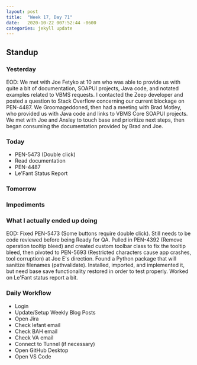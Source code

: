 ```yaml
---
layout: post
title:  "Week 17, Day 71"
date:   2020-10-22 007:52:44 -0600
categories: jekyll update
---
```


## Standup
  
### Yesterday
EOD: We met with Joe Fetyko at 10 am who was able to provide us with quite a bit of documentation, SOAPUI projects, Java code, and notated examples related to VBMS requests. I contacted the Zeep developer and posted a question to Stack Overflow concerning our current blockage on PEN-4487. We Groomageddoned, then had a meeting with Brad Motley, who provided us with Java code and links to VBMS Core SOAPUI projects. We met with Joe and Ansley to touch base and prioritize next steps, then began consuming the documentation provided by Brad and Joe. 

### Today
* PEN-5473 (Double click)
* Read documentation
* PEN-4487
* Le'Fant Status Report
### Tomorrow
 
### Impediments

### What I actually ended up doing
 EOD: Fixed PEN-5473 (Some buttons require double click). Still needs to be code reviewed before being Ready for QA. Pulled in PEN-4392 (Remove operation tooltip bleed) and created custom toolbar class to fix the tooltip bleed, then pivoted to PEN-5693 (Restricted characters cause app crashes, tool corruption) at Joe E's direction. Found a Python package that will sanitize filenames (pathvalidate). Installed, imported, and implemented it, but need base save functionality restored in order to test properly. Worked on Le'Fant status report a bit.

### Daily Workflow
* Login
* Update/Setup Weekly Blog Posts
* Open Jira
* Check lefant email
* Check BAH email
* Check VA email
* Connect to Tunnel (if necessary)
* Open GitHub Desktop
* Open VS Code

